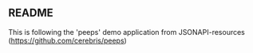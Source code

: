 ## README

This is following the 'peeps' demo application from JSONAPI-resources (https://github.com/cerebris/peeps)